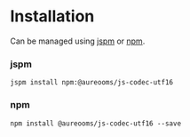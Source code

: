 # Installation

Can be managed using
[jspm](http://jspm.io)
or [npm](https://github.com/npm/npm).

### jspm
```terminal
jspm install npm:@aureooms/js-codec-utf16
```

### npm
```terminal
npm install @aureooms/js-codec-utf16 --save
```
